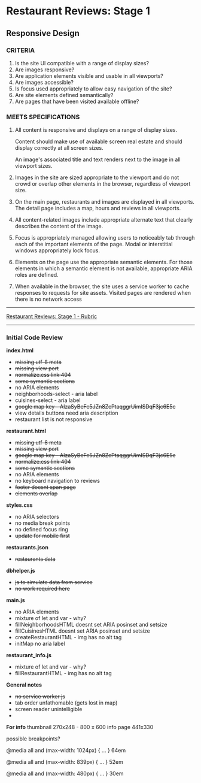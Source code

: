 # Restaurant Reviews: Stage 1

## Responsive Design

### CRITERIA

1. Is the site UI compatible with a range of display sizes?
2. Are images responsive?
3. Are application elements visible and usable in all viewports?
4. Are images accessible?
5. Is focus used appropriately to allow easy navigation of the site?
6. Are site elements defined semantically?
7. Are pages that have been visited available offline?

### MEETS SPECIFICATIONS

1. All content is responsive and displays on a range of display sizes.

    Content should make use of available screen real estate and should display correctly at all screen sizes.

    An image's associated title and text renders next to the image in all viewport sizes.

2. Images in the site are sized appropriate to the viewport and do not crowd or overlap other elements in the browser, regardless of viewport size.

3. On the main page, restaurants and images are displayed in all viewports. The detail page includes a map, hours and reviews in all viewports.

4. All content-related images include appropriate alternate text that clearly describes the content of the image.

5. Focus is appropriately managed allowing users to noticeably tab through each of the important elements of the page. Modal or interstitial windows appropriately lock focus.

6. Elements on the page use the appropriate semantic elements. For those elements in which a semantic element is not available, appropriate ARIA roles are defined.

7. When available in the browser, the site uses a service worker to cache responses to requests for site assets. Visited pages are rendered when there is no network access

---

[Restaurant Reviews: Stage 1 - Rubric](https://review.udacity.com/#!/rubrics/1090/view)

---

### Initial Code Review

**index.html**

* ~~missing utf-8 meta~~
* ~~missing view port~~
* ~~normalize.css link 404~~
* ~~some symantic sections~~
* no ARIA elements
* neighborhoods-select - aria label
* cuisines-select - aria label
* ~~google map key - AIzaSyBeFc5JZn8ZcPtaqggrUimISDqF3jc6E5c~~
* view details buttons need aria description
* restaurant list is not responsive

**restaurant.html**

* ~~missing utf-8 meta~~ 
* ~~missing view port~~
* ~~google map key - AIzaSyBeFc5JZn8ZcPtaqggrUimISDqF3jc6E5c~~
* ~~normalize.css link 404~~    
* ~~some symantic sections~~
* no ARIA elements
* no keyboard navigation to reviews
* ~~footer doesnt span page~~
* ~~elements overlap~~

 
**styles.css**

* no ARIA selectors 
* no media break points
* no defined focus ring
* ~~update for mobile first~~


**restaurants.json**

* ~~restaurants data~~

**dbhelper.js**

* ~~js to simulate data from service~~
* ~~no work required here~~

**main.js**

* no ARIA elements
* mixture of let and var - why?
* fillNeighborhoodsHTML doesnt set ARIA posinset and setsize
* fillCuisinesHTML doesnt set ARIA posinset and setsize
* createRestaurantHTML - img has no alt tag
* initMap no aria label


**restaurant_info.js**

* mixture of let and var - why?
* fillRestaurantHTML - img has no alt tag

**General notes**

* ~~no service worker js~~
* tab order unfathomable (gets lost in map)
* screen reader unintelligible
* 

**For info**
thumbnail 270x248 - 800 x 600
info page 441x330

possible breakpoints?

@media all and (max-width: 1024px) { ... } 64em

@media all and (max-width: 839px) { ... } 52em

@media all and (max-width: 480px) { ... } 30em